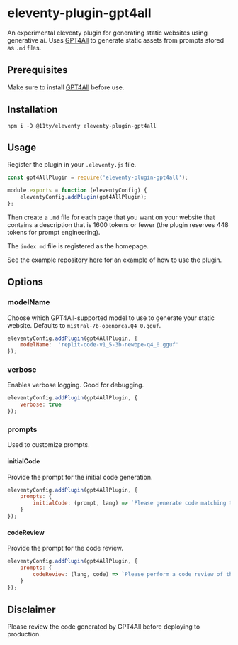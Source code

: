 # eleventy-plugin-gpt4all

An experimental eleventy plugin for generating static websites using generative ai. Uses [GPT4All](https://gpt4all.io/index.html) to generate static assets from prompts stored as `.md` files.

## Prerequisites

Make sure to install [GPT4All](https://gpt4all.io/index.html) before use.

## Installation

```shell
npm i -D @11ty/eleventy eleventy-plugin-gpt4all
```

## Usage

Register the plugin in your `.eleventy.js` file.

```js
const gpt4AllPlugin = require('eleventy-plugin-gpt4all');

module.exports = function (eleventyConfig) {
    eleventyConfig.addPlugin(gpt4AllPlugin);
};
```

Then create a `.md` file for each page that you want on your website that contains a description that is 1600 tokens or fewer (the plugin reserves 448 tokens for prompt engineering).

The `index.md` file is registered as the homepage.

See the example repository [here](https://github.com/doug-wade/eleventy-plugin-gpt4all-example) for an example of how to use the plugin.

## Options

### modelName

Choose which GPT4All-supported model to use to generate your static website. Defaults to `mistral-7b-openorca.Q4_0.gguf`.

```javascript
eleventyConfig.addPlugin(gpt4AllPlugin, { 
    modelName:  'replit-code-v1_5-3b-newbpe-q4_0.gguf'
});
```

### verbose

Enables verbose logging. Good for debugging.

```javascript
eleventyConfig.addPlugin(gpt4AllPlugin, { 
    verbose: true 
});
```

### prompts

Used to customize prompts.

#### initialCode

Provide the prompt for the initial code generation.

```javascript
eleventyConfig.addPlugin(gpt4AllPlugin, { 
    prompts: {
        initialCode: (prompt, lang) => `Please generate code matching the prompt ${prompt} in the language ${lang}`
    }
});
```

#### codeReview

Provide the prompt for the code review.

```javascript
eleventyConfig.addPlugin(gpt4AllPlugin, { 
    prompts: {
        codeReview: (lang, code) => `Please perform a code review of the code ${code} in the language ${lang}`
    }
});
```

## Disclaimer

Please review the code generated by GPT4All before deploying to production.
